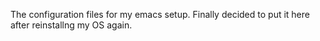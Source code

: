 The configuration files for my emacs setup. Finally decided to put it here after reinstallng my OS again.